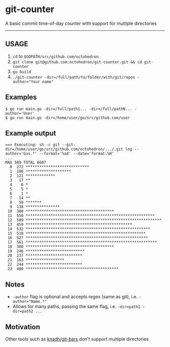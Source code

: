 # git-counter

A basic commit time-of-day counter with support for multiple directories

---

## USAGE

1. `cd` to `$GOPATH/src/github.com/octohedron`
2. `git clone git@github.com:octohedron/git-counter.git && cd git-counter`
3. `go build`
4. `./git-counter -dir=/full/path/to/folder/with/git/repos -author="Your name"`

## Examples

```
$ go run main.go -dir=/full/path1... -dir=/full/pathN... -author='User'
$ go run main.go -dir=/home/user/go/src/github.com/user
```

## Example output

```
==> Executing: sh -c git --git-dir=/home/user/go/src/github.com/octohedron/.../.git log --author='Gus.*' --format='%ad' --date='format:%H'
...
MAX 589 TOTAL 6607
  0  272 ****************************
  1  188 ********************
  2  121 *************
  3   17 **
  4    6 *
  5    5 *
  6    1 *
  7   14 **
  8   59 *******
  9  138 ***************
 10  380 ***************************************
 11  550 *********************************************************
 12  589 ************************************************************
 13  459 ***********************************************
 14  532 *******************************************************
 15  518 *****************************************************
 16  527 ******************************************************
 17  561 **********************************************************
 18  380 ***************************************
 19  246 **************************
 20  237 *************************
 21  163 *****************
 22  244 *************************
 23  400 *****************************************
```

## Notes

- `-author` flag is optional and accepts regex (same as git), i.e. `-author="Name.*"`
- Allows for many paths, passing the same flag, i.e. `-dir=path1 -dir=path2 ...`

## Motivation

Other tools such as [knadh/git-bars](https://github.com/knadh/git-bars) don't support multiple directories
